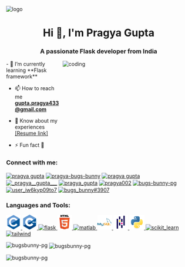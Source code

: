 ![logo](https://user-images.githubusercontent.com/68070580/132366131-07f1b293-ade4-44a2-ae54-ebb6267243a5.png)
<h1 align="center">Hi 👋, I'm Pragya Gupta</h1>
<h3 align="center">A passionate Flask developer from India</h3>

<img align="right" src="https://hub.alfresco.com/t5/image/serverpage/image-id/2769iF64AA5FB5767DF53/image-size/large/is-moderation-mode/true?v=v2&px=999" alt="coding" width="350" height="200">
- 🌱 I’m currently learning **Flask framework**

- 📫 How to reach me **gupta.pragya433@gmail.com**

- 📄 Know about my experiences [[Resume link]](https://drive.google.com/drive/folders/1bx2AW9C7tsjUWXBTqDivmG_bZkfvn06c?usp=drive_link)

- ⚡ Fun fact **🌚**

<h3 align="left">Connect with me:</h3>
<p align="left">
<a href="https://linkedin.com/in/pragya gupta" target="blank"><img align="center" src="https://raw.githubusercontent.com/rahuldkjain/github-profile-readme-generator/master/src/images/icons/Social/linked-in-alt.svg" alt="pragya gupta" height="30" width="40" /></a>
<a href="https://kaggle.com/pragya-bugs-bunny" target="blank"><img align="center" src="https://raw.githubusercontent.com/rahuldkjain/github-profile-readme-generator/master/src/images/icons/Social/kaggle.svg" alt="pragya-bugs-bunny" height="30" width="40" /></a>
<a href="https://fb.com/pragya gupta" target="blank"><img align="center" src="https://raw.githubusercontent.com/rahuldkjain/github-profile-readme-generator/master/src/images/icons/Social/facebook.svg" alt="pragya gupta" height="30" width="40" /></a>
<a href="https://instagram.com/_pragya__gupta___" target="blank"><img align="center" src="https://raw.githubusercontent.com/rahuldkjain/github-profile-readme-generator/master/src/images/icons/Social/instagram.svg" alt="_pragya__gupta___" height="30" width="40" /></a>
<a href="https://www.codechef.com/users/pragya_gupta" target="blank"><img align="center" src="https://cdn.jsdelivr.net/npm/simple-icons@3.1.0/icons/codechef.svg" alt="pragya_gupta" height="30" width="40" /></a>
<a href="https://codeforces.com/profile/pragya002" target="blank"><img align="center" src="https://raw.githubusercontent.com/rahuldkjain/github-profile-readme-generator/master/src/images/icons/Social/codeforces.svg" alt="pragya002" height="30" width="40" /></a>
<a href="https://www.leetcode.com/bugs-bunny-pg" target="blank"><img align="center" src="https://raw.githubusercontent.com/rahuldkjain/github-profile-readme-generator/master/src/images/icons/Social/leet-code.svg" alt="bugs-bunny-pg" height="30" width="40" /></a>
<a href="https://auth.geeksforgeeks.org/user/user_iw6kyp09to7" target="blank"><img align="center" src="https://raw.githubusercontent.com/rahuldkjain/github-profile-readme-generator/master/src/images/icons/Social/geeks-for-geeks.svg" alt="user_iw6kyp09to7" height="30" width="40" /></a>
<a href="https://discord.gg/bugs_bunny#3907" target="blank"><img align="center" src="https://raw.githubusercontent.com/rahuldkjain/github-profile-readme-generator/master/src/images/icons/Social/discord.svg" alt="bugs_bunny#3907" height="30" width="40" /></a>
</p>

<h3 align="left">Languages and Tools:</h3>
<p align="left"> <a href="https://www.cprogramming.com/" target="_blank" rel="noreferrer"> <img src="https://raw.githubusercontent.com/devicons/devicon/master/icons/c/c-original.svg" alt="c" width="40" height="40"/> </a> <a href="https://www.w3schools.com/cpp/" target="_blank" rel="noreferrer"> <img src="https://raw.githubusercontent.com/devicons/devicon/master/icons/cplusplus/cplusplus-original.svg" alt="cplusplus" width="40" height="40"/> </a> <a href="https://flask.palletsprojects.com/" target="_blank" rel="noreferrer"> <img src="https://www.vectorlogo.zone/logos/pocoo_flask/pocoo_flask-icon.svg" alt="flask" width="40" height="40"/> </a> <a href="https://www.w3.org/html/" target="_blank" rel="noreferrer"> <img src="https://raw.githubusercontent.com/devicons/devicon/master/icons/html5/html5-original-wordmark.svg" alt="html5" width="40" height="40"/> </a> <a href="https://www.mathworks.com/" target="_blank" rel="noreferrer"> <img src="https://upload.wikimedia.org/wikipedia/commons/2/21/Matlab_Logo.png" alt="matlab" width="40" height="40"/> </a> <a href="https://www.mysql.com/" target="_blank" rel="noreferrer"> <img src="https://raw.githubusercontent.com/devicons/devicon/master/icons/mysql/mysql-original-wordmark.svg" alt="mysql" width="40" height="40"/> </a> <a href="https://pandas.pydata.org/" target="_blank" rel="noreferrer"> <img src="https://raw.githubusercontent.com/devicons/devicon/2ae2a900d2f041da66e950e4d48052658d850630/icons/pandas/pandas-original.svg" alt="pandas" width="40" height="40"/> </a> <a href="https://www.python.org" target="_blank" rel="noreferrer"> <img src="https://raw.githubusercontent.com/devicons/devicon/master/icons/python/python-original.svg" alt="python" width="40" height="40"/> </a> <a href="https://scikit-learn.org/" target="_blank" rel="noreferrer"> <img src="https://upload.wikimedia.org/wikipedia/commons/0/05/Scikit_learn_logo_small.svg" alt="scikit_learn" width="40" height="40"/> </a> <a href="https://tailwindcss.com/" target="_blank" rel="noreferrer"> <img src="https://www.vectorlogo.zone/logos/tailwindcss/tailwindcss-icon.svg" alt="tailwind" width="40" height="40"/> </a> </p>

<p><img align="left" src="https://github-readme-stats.vercel.app/api/top-langs?username=bugsbunny-pg&show_icons=true&locale=en&layout=compact" alt="bugsbunny-pg" /></p>

<p>&nbsp;<img align="center" src="https://github-readme-stats.vercel.app/api?username=bugsbunny-pg&show_icons=true&locale=en" alt="bugsbunny-pg" /></p>

<p><img align="center" src="https://github-readme-streak-stats.herokuapp.com/?user=bugsbunny-pg&" alt="bugsbunny-pg" /></p>

